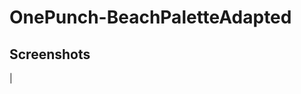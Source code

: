 # OnePunch-BeachPaletteAdapted

## Screenshots
|[](/spicetify-themes/OnePunch%20-%20BeachPalette%20adapted/OnePunch%20-%20BeachPalette%20adapted.PNG)
